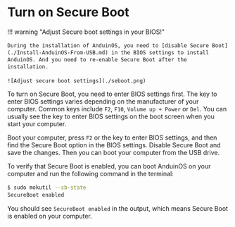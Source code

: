 # Turn on Secure Boot

!!! warning "Adjust Secure boot settings in your BIOS!"

    During the installation of AnduinOS, you need to [disable Secure Boot](./Install-AnduinOS-From-USB.md) in the BIOS settings to install AnduinOS. And you need to re-enable Secure Boot after the installation.

    ![Adjust secure boot settings](./seboot.png)

To turn on Secure Boot, you need to enter BIOS settings first. The key to enter BIOS settings varies depending on the manufacturer of your computer. Common keys include `F2`, `F10`, `Volume up + Power` or `Del`. You can usually see the key to enter BIOS settings on the boot screen when you start your computer.

Boot your computer, press `F2` or the key to enter BIOS settings, and then find the Secure Boot option in the BIOS settings. Disable Secure Boot and save the changes. Then you can boot your computer from the USB drive.

To verify that Secure Boot is enabled, you can boot AnduinOS on your computer and run the following command in the terminal:

```bash title="Check Secure Boot status"
$ sudo mokutil --sb-state
SecureBoot enabled
```

You should see `SecureBoot enabled` in the output, which means Secure Boot is enabled on your computer.
